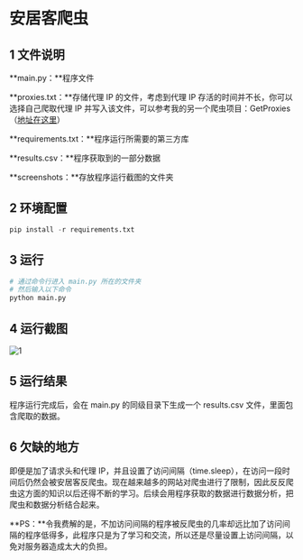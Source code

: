 # 安居客爬虫

## 1 文件说明

**main.py：**程序文件

**proxies.txt：**存储代理 IP 的文件，考虑到代理 IP 存活的时间并不长，你可以选择自己爬取代理 IP 并写入该文件，可以参考我的另一个爬虫项目：GetProxies（[地址在这里](https://github.com/leishufei/PythonProjects/tree/master/PythonSpiders/GetProxies )）

**requirements.txt：**程序运行所需要的第三方库

**results.csv：**程序获取到的一部分数据

**screenshots：**存放程序运行截图的文件夹

## 2 环境配置

```python
pip install -r requirements.txt
```

## 3 运行

```python
# 通过命令行进入 main.py 所在的文件夹
# 然后输入以下命令
python main.py
```

## 4 运行截图

![1](/screenshots/1.png)

## 5 运行结果

程序运行完成后，会在 main.py 的同级目录下生成一个 results.csv 文件，里面包含爬取的数据。

## 6 欠缺的地方

即便是加了请求头和代理 IP，并且设置了访问间隔（time.sleep），在访问一段时间后仍然会被安居客反爬虫。现在越来越多的网站对爬虫进行了限制，因此反反爬虫这方面的知识以后还得不断的学习。后续会用程序获取的数据进行数据分析，把爬虫和数据分析结合起来。

**PS：**令我费解的是，不加访问间隔的程序被反爬虫的几率却远比加了访问间隔的程序低得多，此程序只是为了学习和交流，所以还是尽量设置上访问间隔，以免对服务器造成太大的负担。